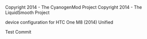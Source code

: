 Copyright 2014 - The CyanogenMod Project
Copyright 2014 - The LiquidSmooth Project

device configuration for HTC One M8 (2014) Unified

Test Commit
